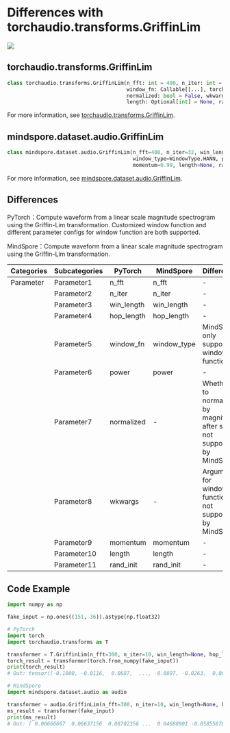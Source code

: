 # Differences with torchaudio.transforms.GriffinLim

<a href="https://gitee.com/mindspore/docs/blob/master/docs/mindspore/source_en/note/api_mapping/pytorch_diff/GriffinLim.md" target="_blank"><img src="https://mindspore-website.obs.cn-north-4.myhuaweicloud.com/website-images/master/resource/_static/logo_source_en.png"></a>

## torchaudio.transforms.GriffinLim

```python
class torchaudio.transforms.GriffinLim(n_fft: int = 400, n_iter: int = 32, win_length: Optional[int] = None, hop_length: Optional[int] = None,
                                       window_fn: Callable[[...], torch.Tensor] = <built-in method hann_window of type object>, power: float = 2.0,
                                       normalized: bool = False, wkwargs: Optional[dict] = None, momentum: float = 0.99,
                                       length: Optional[int] = None, rand_init: bool = True)
```

For more information, see [torchaudio.transforms.GriffinLim](https://pytorch.org/audio/0.8.0/transforms.html#torchaudio.transforms.GriffinLim.html).

## mindspore.dataset.audio.GriffinLim

```python
class mindspore.dataset.audio.GriffinLim(n_fft=400, n_iter=32, win_length=None, hop_length=None,
                                         window_type=WindowType.HANN, power=2.0,
                                         momentum=0.99, length=None, rand_init=True)
```

For more information, see [mindspore.dataset.audio.GriffinLim](https://mindspore.cn/docs/en/master/api_python/dataset_audio/mindspore.dataset.audio.GriffinLim.html#mindspore.dataset.audio.GriffinLim).

## Differences

PyTorch：Compute waveform from a linear scale magnitude spectrogram using the Griffin-Lim transformation. Customized window function and different parameter configs for window function are both supported.

MindSpore：Compute waveform from a linear scale magnitude spectrogram using the Griffin-Lim transformation.

| Categories | Subcategories |PyTorch | MindSpore | Difference |
| --- | ---   | ---   | ---        |---  |
|Parameter | Parameter1 | n_fft     | n_fft     | - |
|     | Parameter2 | n_iter    | n_iter    | - |
|     | Parameter3 | win_length  | win_length    | - |
|     | Parameter4 | hop_length  | hop_length    | - |
|     | Parameter5 | window_fn   | window_type   | MindSpore only support 5 window functions |
|     | Parameter6 | power  | power    | - |
|     | Parameter7 | normalized  | -    | Whether to normalize by magnitude after stft, not supported by MindSpore |
|     | Parameter8 | wkwargs   | -     | Arguments for window function, not supported by MindSpore |
|     | Parameter9 | momentum   | momentum     | - |
|     | Parameter10 | length   | length     | - |
|     | Parameter11 | rand_init  | rand_init     | - |

## Code Example

```python
import numpy as np

fake_input = np.ones((151, 36)).astype(np.float32)

# PyTorch
import torch
import torchaudio.transforms as T

transformer = T.GriffinLim(n_fft=300, n_iter=10, win_length=None, hop_length=None, window_fn=torch.hann_window, power=2, momentum=0.5)
torch_result = transformer(torch.from_numpy(fake_input))
print(torch_result)
# Out: tensor([-0.1000, -0.0116,  0.0687,  ..., -0.0897, -0.0263,  0.0067])

# MindSpore
import mindspore.dataset.audio as audio

transformer = audio.GriffinLim(n_fft=300, n_iter=10, win_length=None, hop_length=None, window_type=audio.WindowType.HANN, power=2, momentum=0.5)
ms_result = transformer(fake_input)
print(ms_result)
# Out: [ 0.06666667  0.06637156  0.08702356 ...  0.04688901 -0.05855678 0.03994351]
```
